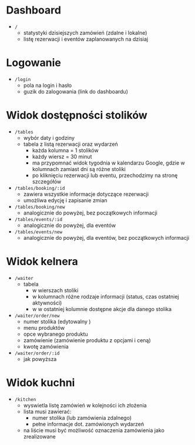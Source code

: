 # Dashboard

- `/`
  - statystyki dzisiejszych zamówień (zdalne i lokalne)
  - listę rezerwacji i eventów zaplanowanych na dzisiaj

# Logowanie

- `/login`
  - pola na login i hasło
  - guzik do zalogowania (link do dashboardu)

# Widok dostępności stolików

- `/tables`
  - wybór daty i godziny
  - tabela z listą rezerwacji oraz wydarzeń
    - każda kolumna = 1 stolików
    - każdy wiersz = 30 minut
    - ma przypomnać widok tygodnia w kalendarzu Google, gdzie w kolumnach zamiast dni są różne stoliki
    - po kliknięciu rezerwacji lub eventu, przechodzimy na stronę szczegółów
- `/tables/booking/:id`
  - zawiera wszystkie informacje dotyczące rezerwacji
  - umożliwa edycję i zapisanie zmian
- `/tables/booking/new`
  - analogicznie do powyżej, bez początkowych informacji
- `/tables/events/:id`
  - analogicznie do powyżej, dla eventów
- `/tables/events/new`
  - analogicznie do powyżej, dla eventów, bez początkowych informacji

# Widok kelnera

- `/waiter`
  - tabela
    - w wierszach stoliki
    - w kolumnach różne rodzaje informacji (status, czas ostatniej aktywności)
    - w w ostatniej kolumnie dostępne akcje dla danego stolika
- `/waiter/order/new`
  - numer stolika (edytowalny
    )
  - menu produktów
  - opce wybranego produktu
  - zamówienie (zamówienie produktu z opcjami i ceną)
  - kwotę zamówienia
- `/waiter/order/:id`
  - jak powyższa

# Widok kuchni

- `/kitchen`
  - wyswietla listę zamówień w kolejności ich złożenia
  - lista musi zawierać:
    - numer stolika (lub zamówienia zdalnego)
    - pełne informacje dot. zamówionych wydarzeń
  - na liście musi być możliwość oznaczenia zamówienia jako zrealizowane
